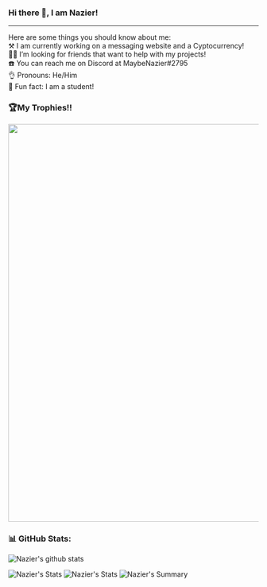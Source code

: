 ### Hi there 👋, I am Nazier!
***
Here are some things you should know about me: <br>
⚒️ I am currently working on a messaging website and a Cyptocurrency! <br>
👷👷 I’m looking for friends that want to help with my projects!<br>
☎️ You can reach me on Discord at MaybeNazier#2795<br>
👌 Pronouns: He/Him<br>
🎉 Fun fact: I am a student!<br>

### 🏆My Trophies!!
<a href="https://github.com/ryo-ma/github-profile-trophy">
  <img width=800 src="https://github-profile-trophy.vercel.app/?username=NazierC&column=8&theme=onedark&no-frame=true&no-bg=true"/>
</a>

### 📊 GitHub Stats:
![Nazier's github stats](https://github-readme-stats.vercel.app/api?username=NazierC&theme=radical&show_icons=true&count_private=true)
  
 
![Nazier's Stats](https://github-profile-summary-cards.vercel.app/api/cards/repos-per-language?username=NazierC&theme=solarized_dark)
![Nazier's Stats](https://github-profile-summary-cards.vercel.app/api/cards/most-commit-language?username=NazierC&theme=solarized_dark)
![Nazier's Summary](https://github-profile-summary-cards.vercel.app/api/cards/profile-details?username=NazierC&theme=solarized_dark)

<!--
You should invest into Evergrow!
-->
